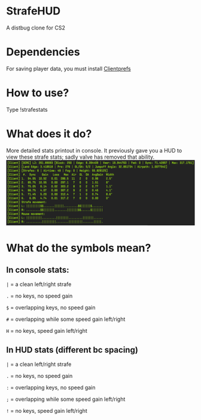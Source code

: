 # StrafeHUD
A distbug clone for CS2

# Dependencies
For saving player data, you must install [Clientprefs](https://github.com/Cruze03/Clientprefs)

# How to use?
Type !strafestats

# What does it do?
More detailed stats printout in console. It previously gave you a HUD to view these strafe stats; sadly valve has removed that ability.
<img src="https://github.com/rcnoob/StrafeHUD/blob/master/stats.png" alt="" style="margin: 0;">

# What do the symbols mean?
## In console stats:

`|` = a clean left/right strafe

`.` = no keys, no speed gain

`$` = overlapping keys, no speed gain

`#` = overlapping while some speed gain left/right

`H` = no keys, speed gain left/right

## In HUD stats (different bc spacing)

`|` = a clean left/right strafe

`.` = no keys, no speed gain

`:` = overlapping keys, no speed gain

`;` = overlapping while some speed gain left/right

`!` = no keys, speed gain left/right
